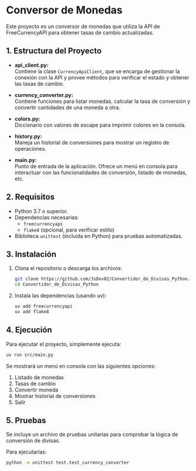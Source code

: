 # Conversor de Monedas

Este proyecto es un conversor de monedas que utiliza la API de FreeCurrencyAPI para obtener tasas de cambio actualizadas.

## 1. Estructura del Proyecto

- **api_client.py:**  
  Contiene la clase `CurrencyApiClient`, que se encarga de gestionar la conexión con la API y provee métodos para verificar el estado y obtener las tasas de cambio.

- **currency_converter.py:**  
  Contiene funciones para listar monedas, calcular la tasa de conversión y convertir cantidades de una moneda a otra.

- **colors.py:**  
  Diccionario con valores de escape para imprimir colores en la consola.

- **history.py:**  
  Maneja un historial de conversiones para mostrar un registro de operaciones.

- **main.py:**  
  Punto de entrada de la aplicación. Ofrece un menú en consola para interactuar con las funcionalidades de conversión, listado de monedas, etc.

## 2. Requisitos

- Python 3.7 o superior.
- Dependencias necesarias:
  - `freecurrencyapi`
  - `flake8` (opcional, para verificar estilo)
- Biblioteca `unittest` (incluida en Python) para pruebas automatizadas.

## 3. Instalación

1. Clona el repositorio o descarga los archivos:
   ```bash
   git clone https://github.com/JsDev02/Convertidor_de_Divisas_Python.git
   cd Convertidor_de_Divisas_Python
   ```

2. Instala las dependencias (usando uv):
   ```bash
   uv add freecurrencyapi
   uv add flake8
   ```

## 4. Ejecución

Para ejecutar el proyecto, simplemente ejecuta:
   ```bash
   uv run src/main.py
   ```

Se mostrará un menú en consola con las siguientes opciones:

1. Listado de monedas
2. Tasas de cambio
3. Convertir moneda
4. Mostrar historial de conversiones
5. Salir

## 5. Pruebas

Se incluye un archivo de pruebas unitarias para comprobar la lógica de conversión de divisas.

Para ejecutarlas:
   ```bash
   python -m unittest test.test_currency_converter
   ```
